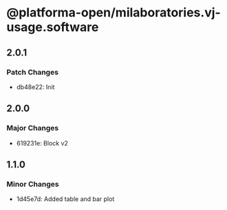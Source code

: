 # @platforma-open/milaboratories.vj-usage.software

## 2.0.1

### Patch Changes

- db48e22: Init

## 2.0.0

### Major Changes

- 619231e: Block v2

## 1.1.0

### Minor Changes

- 1d45e7d: Added table and bar plot

